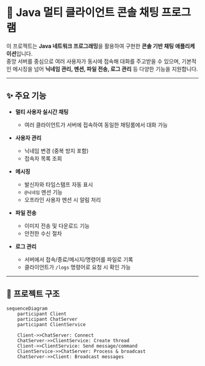 # 💬 Java 멀티 클라이언트 콘솔 채팅 프로그램

이 프로젝트는 **Java 네트워크 프로그래밍**을 활용하여 구현한 **콘솔 기반 채팅 애플리케이션**입니다.  
중앙 서버를 중심으로 여러 사용자가 동시에 접속해 대화를 주고받을 수 있으며, 기본적인 메시징을 넘어 **닉네임 관리, 멘션, 파일 전송, 로그 관리** 등 다양한 기능을 지원합니다.  

---

## ✨ 주요 기능

- **멀티 사용자 실시간 채팅**  
  - 여러 클라이언트가 서버에 접속하여 동일한 채팅룸에서 대화 가능  

- **사용자 관리**  
  - 닉네임 변경 (중복 방지 포함)  
  - 접속자 목록 조회  

- **메시징**  
  - 발신자와 타임스탬프 자동 표시  
  - `@닉네임` 멘션 기능  
  - 오프라인 사용자 멘션 시 알림 처리  

- **파일 전송**  
  - 이미지 전송 및 다운로드 기능  
  - 안전한 수신 절차  

- **로그 관리**  
  - 서버에서 접속/종료/메시지/명령어를 파일로 기록  
  - 클라이언트가 `/logs` 명령어로 요청 시 확인 가능  

---

## 🔧 프로젝트 구조

```mermaid
sequenceDiagram
    participant Client
    participant ChatServer
    participant ClientService

    Client->>ChatServer: Connect
    ChatServer->>ClientService: Create thread
    Client->>ClientService: Send message/command
    ClientService->>ChatServer: Process & broadcast
    ChatServer->>Client: Broadcast messages
